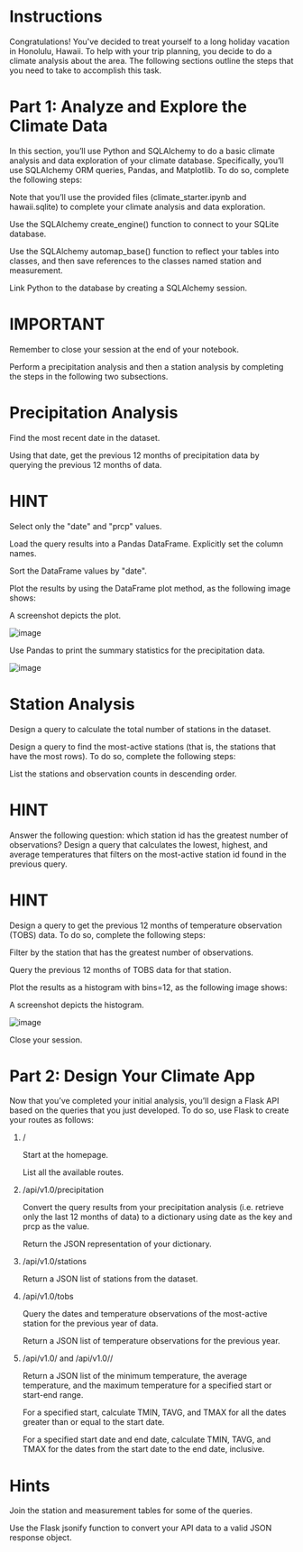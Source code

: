 # Instructions
Congratulations! You've decided to treat yourself to a long holiday vacation in Honolulu, Hawaii. To help with your trip planning, you decide to do a climate analysis about the area. The following sections outline the steps that you need to take to accomplish this task.

# Part 1: Analyze and Explore the Climate Data
In this section, you’ll use Python and SQLAlchemy to do a basic climate analysis and data exploration of your climate database. Specifically, you’ll use SQLAlchemy ORM queries, Pandas, and Matplotlib. To do so, complete the following steps:

Note that you’ll use the provided files (climate_starter.ipynb and hawaii.sqlite) to complete your climate analysis and data exploration.

Use the SQLAlchemy create_engine() function to connect to your SQLite database.

Use the SQLAlchemy automap_base() function to reflect your tables into classes, and then save references to the classes named station and measurement.

Link Python to the database by creating a SQLAlchemy session.

# IMPORTANT
Remember to close your session at the end of your notebook.

Perform a precipitation analysis and then a station analysis by completing the steps in the following two subsections.

# Precipitation Analysis
Find the most recent date in the dataset.

Using that date, get the previous 12 months of precipitation data by querying the previous 12 months of data.

# HINT
Select only the "date" and "prcp" values.

Load the query results into a Pandas DataFrame. Explicitly set the column names.

Sort the DataFrame values by "date".

Plot the results by using the DataFrame plot method, as the following image shows:

A screenshot depicts the plot.

![image](https://github.com/seanrubin/sqlalchemy-challenge/assets/31460184/e67799fd-c83a-408c-b113-48451debd3db)


Use Pandas to print the summary statistics for the precipitation data.

![image](https://github.com/seanrubin/sqlalchemy-challenge/assets/31460184/5d2d8d0e-7f96-485e-9b39-5ddc270ae1be)


# Station Analysis
Design a query to calculate the total number of stations in the dataset.

Design a query to find the most-active stations (that is, the stations that have the most rows). To do so, complete the following steps:

List the stations and observation counts in descending order.

# HINT
Answer the following question: which station id has the greatest number of observations?
Design a query that calculates the lowest, highest, and average temperatures that filters on the most-active station id found in the previous query.

# HINT
Design a query to get the previous 12 months of temperature observation (TOBS) data. To do so, complete the following steps:

Filter by the station that has the greatest number of observations.

Query the previous 12 months of TOBS data for that station.

Plot the results as a histogram with bins=12, as the following image shows:

A screenshot depicts the histogram.

![image](https://github.com/seanrubin/sqlalchemy-challenge/assets/31460184/e98f5af3-86b8-4486-b84a-69e069fde18c)


Close your session.

# Part 2: Design Your Climate App
Now that you’ve completed your initial analysis, you’ll design a Flask API based on the queries that you just developed. To do so, use Flask to create your routes as follows:

1. /

    Start at the homepage.

      List all the available routes.

2. /api/v1.0/precipitation

      Convert the query results from your precipitation analysis (i.e. retrieve only the last 12 months of data) to a dictionary using date as the key and prcp as the value.

      Return the JSON representation of your dictionary.

3. /api/v1.0/stations

      Return a JSON list of stations from the dataset.

4. /api/v1.0/tobs

      Query the dates and temperature observations of the most-active station for the previous year of data.

      Return a JSON list of temperature observations for the previous year.

5. /api/v1.0/<start> and /api/v1.0/<start>/<end>

      Return a JSON list of the minimum temperature, the average temperature, and the maximum temperature for a specified start or start-end range.

      For a specified start, calculate TMIN, TAVG, and TMAX for all the dates greater than or equal to the start date.

      For a specified start date and end date, calculate TMIN, TAVG, and TMAX for the dates from the start date to the end date, inclusive.

# Hints
Join the station and measurement tables for some of the queries.

Use the Flask jsonify function to convert your API data to a valid JSON response object.
